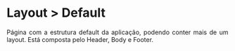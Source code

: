 <h1>Layout > Default</h1>

<p align="justify">
  Página com a estrutura default da aplicação, podendo conter mais de um layout. Está composta pelo Header, Body e Footer.
</p>
